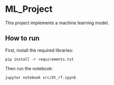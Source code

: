 
# ML_Project

This project implements a machine learning model.

## How to run

First, install the required libraries:

```
pip install -r requirements.txt
```

Then run the notebook:

```
jupyter notebook src/dt_rf.ipynb
```
